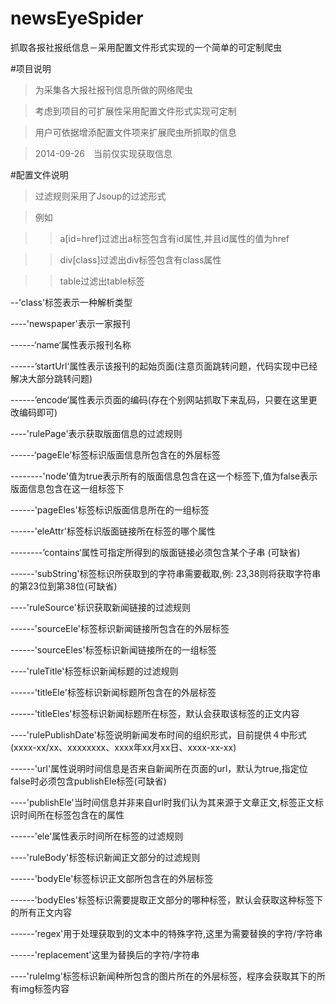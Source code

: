 newsEyeSpider
=============

抓取各报社报纸信息－采用配置文件形式实现的一个简单的可定制爬虫

#项目说明

>为采集各大报社报刊信息所做的网络爬虫

>考虑到项目的可扩展性采用配置文件形式实现可定制

>用户可依据增添配置文件项来扩展爬虫所抓取的信息

>2014-09-26　当前仅实现获取信息

#配置文件说明

>过滤规则采用了Jsoup的过滤形式

>例如

>>a[id=href]过滤出a标签包含有id属性,并且id属性的值为href

>>div[class]过滤出div标签包含有class属性

>>table过滤出table标签

--'class'标签表示一种解析类型

----'newspaper'表示一家报刊

------‘name‘属性表示报刊名称

------’startUrl‘属性表示该报刊的起始页面(注意页面跳转问题，代码实现中已经解决大部分跳转问题)

------’encode‘属性表示页面的编码(存在个别网站抓取下来乱码，只要在这里更改编码即可)

----'rulePage'表示获取版面信息的过滤规则

------‘pageEle’标签标识版面信息所包含在的外层标签

--------'node'值为true表示所有的版面信息包含在这一个标签下,值为false表示版面信息包含在这一组标签下

------'pageEles'标签标识版面信息所在的一组标签

------'eleAttr'标签标识版面链接所在标签的哪个属性

--------’contains‘属性可指定所得到的版面链接必须包含某个子串 (可缺省)

------'subString'标签标识所获取到的字符串需要截取,例: 23,38则将获取字符串的第23位到第38位(可缺省)

----'ruleSource'标识获取新闻链接的过滤规则

------'sourceEle'标签标识新闻链接所包含在的外层标签

------'sourceEles'标签标识新闻链接所在的一组标签

----'ruleTitle'标签标识新闻标题的过滤规则

------'titleEle'标签标识新闻标题所包含在的外层标签

------'titleEles'标签标识新闻标题所在标签，默认会获取该标签的正文内容

----'rulePublishDate'标签说明新闻发布时间的组织形式，目前提供４中形式(xxxx-xx/xx、xxxxxxxx、xxxx年xx月xx日、xxxx-xx-xx)

------'url'属性说明时间信息是否来自新闻所在页面的url，默认为true,指定位false时必须包含publishEle标签(可缺省)

----'publishEle'当时间信息并非来自url时我们认为其来源于文章正文,标签正文标识时间所在标签包含在的属性

------'ele'属性表示时间所在标签的过滤规则

----'ruleBody'标签标识新闻正文部分的过滤规则

------'bodyEle'标签标识正文部所包含在的外层标签

------'bodyEles'标签标识需要提取正文部分的哪种标签，默认会获取这种标签下的所有正文内容

------'regex'用于处理获取到的文本中的特殊字符,这里为需要替换的字符/字符串

------'replacement'这里为替换后的字符/字符串

----'ruleImg'标签标识新闻种所包含的图片所在的外层标签，程序会获取其下的所有img标签内容
